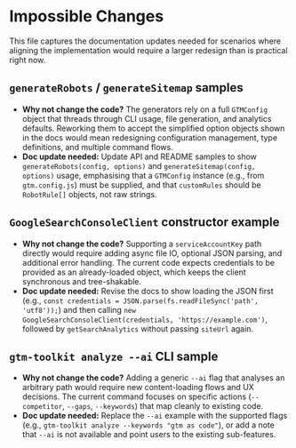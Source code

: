 # Impossible Changes

This file captures the documentation updates needed for scenarios where aligning the implementation would require a larger redesign than is practical right now.

## `generateRobots` / `generateSitemap` samples
- **Why not change the code?** The generators rely on a full `GTMConfig` object that threads through CLI usage, file generation, and analytics defaults. Reworking them to accept the simplified option objects shown in the docs would mean redesigning configuration management, type definitions, and multiple command flows.
- **Doc update needed:** Update API and README samples to show `generateRobots(config, options)` and `generateSitemap(config, options)` usage, emphasising that a `GTMConfig` instance (e.g., from `gtm.config.js`) must be supplied, and that `customRules` should be `RobotRule[]` objects, not raw strings.

## `GoogleSearchConsoleClient` constructor example
- **Why not change the code?** Supporting a `serviceAccountKey` path directly would require adding async file IO, optional JSON parsing, and additional error handling. The current code expects credentials to be provided as an already-loaded object, which keeps the client synchronous and tree-shakable.
- **Doc update needed:** Revise the docs to show loading the JSON first (e.g., `const credentials = JSON.parse(fs.readFileSync('path', 'utf8'));`) and then calling `new GoogleSearchConsoleClient(credentials, 'https://example.com')`, followed by `getSearchAnalytics` without passing `siteUrl` again.

## `gtm-toolkit analyze --ai` CLI sample
- **Why not change the code?** Adding a generic `--ai` flag that analyses an arbitrary path would require new content-loading flows and UX decisions. The current command focuses on specific actions (`--competitor`, `--gaps`, `--keywords`) that map cleanly to existing code.
- **Doc update needed:** Replace the `--ai` example with the supported flags (e.g., `gtm-toolkit analyze --keywords "gtm as code"`), or add a note that `--ai` is not available and point users to the existing sub-features.
